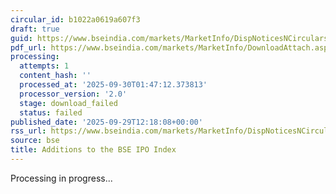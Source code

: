 ```yaml
---
circular_id: b1022a0619a607f3
draft: true
guid: https://www.bseindia.com/markets/MarketInfo/DispNoticesNCirculars.aspx?Noticeid={3068155E-881C-4A02-B88A-2999A83B1757}&noticeno=20250929-45&dt=09/29/2025&icount=45&totcount=87&flag=0
pdf_url: https://www.bseindia.com/markets/MarketInfo/DownloadAttach.aspx?id=20250929-45&attachedId=
processing:
  attempts: 1
  content_hash: ''
  processed_at: '2025-09-30T01:47:12.373813'
  processor_version: '2.0'
  stage: download_failed
  status: failed
published_date: '2025-09-29T12:18:08+00:00'
rss_url: https://www.bseindia.com/markets/MarketInfo/DispNoticesNCirculars.aspx?Noticeid={3068155E-881C-4A02-B88A-2999A83B1757}&noticeno=20250929-45&dt=09/29/2025&icount=45&totcount=87&flag=0
source: bse
title: Additions to the BSE IPO Index
---
```


Processing in progress...